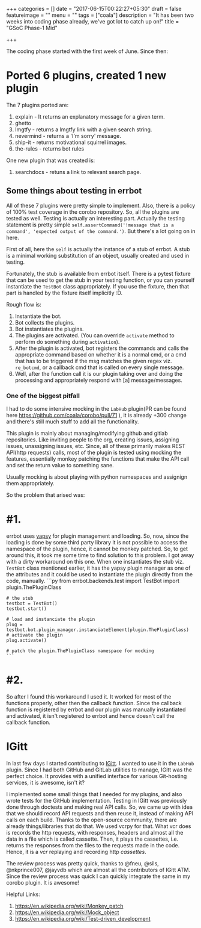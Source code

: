 +++
categories = []
date = "2017-06-15T00:22:27+05:30"
draft = false
featureimage = ""
menu = ""
tags = ["coala"]
description = "It has been two weeks into coding phase already, we've got lot to catch up on!"
title = "GSoC Phase-1 Mid"

+++

The coding phase started with the first week of June. Since then:

# Ported 6 plugins, created 1 new plugin

The 7 plugins ported are:

1. explain - It returns an explanatory message for a given term.
2. ghetto
3. lmgtfy - returns a lmgtfy link with a given search string.
4. nevermind - returns a 'I'm sorry' message.
5. ship-it - returns motivational squirrel images.
6. the-rules - returns bot rules

One new plugin that was created is:

1. searchdocs - retuns a link to relevant search page.

## Some things about testing in errbot

All of these 7 plugins were pretty simple to implement. Also, there is a policy
of 100% test coverage in the corobo repository. So, all the plugins are tested
as well. Testing is actually an interesting part. Actually the testing statement
is pretty simple `self.assertCommand('!message that is a command', 'expected
output of the command.')`. But there's a lot going on in here.

First of all, here the `self` is actually the instance of a stub of errbot.
A stub is a minimal working substitution of an object, usually created and used
in testing.

Fortunately, the stub is available from errbot itself. There is a pytest fixture
that can be used to get the stub in your testing function, or you can yourself
instantiate the `TestBot` class appropriately. If you use the fixture, then that
part is handled by the fixture itself implicitly :D.

Rough flow is:

1. Instantiate the bot.
2. Bot collects the plugins.
3. Bot instantiates the plugins.
4. The plugins are activated. (You can override `activate` method to perform
   do something during `activation`).
5. After the plugin is activated, bot registers the commands and calls the appropriate command based on whether it is a normal cmd, or a cmd that has to be triggered if the msg matches the given regex viz. `re_botcmd`, or a callback cmd that is called on every single message.
6. Well, after the function call it is our plugin taking over and doing the processing and appropriately respond with [a] message/messages.

### One of the biggest pitfall

I had to do some intensive mocking in the `LabHub` plugin(PR can be found here https://github.com/coala/corobo/pull/71 ), it is already +300 change and there's
still much stuff to add all the functionality.

This plugin is mainly about managing/modifying github and gitlab repositories.
Like inviting people to the org, creating issues, assigning issues, unassigning
issues, etc. Since, all of these primarily makes REST API(http requests) calls,
most of the plugin is tested using mocking the features, essentially monkey
patching the functions that make the API call and set the return value to
something sane.

Usually mocking is about playing with python namespaces and assignign them
appropriately.

So the problem that arised was:

# #1.
errbot uses [yapsy](https://github.com/tibonihoo/yapsy/) for plugin management and loading. So, now, since the loading is done by some third party library it is not possible to access the namespace of the plugin, hence, it cannot be monkey patched. So, to get around this, it took me some time to find solution to this problem. I got away with a dirty workaround on this one. When one instantiates the stub viz. `TestBot` class mentioned earlier, it has the yapsy plugin manager as one of the attributes and it could be used to instantiate the plugin directly from the code, manually.
    ```py
    from errbot.backends.test import TestBot
    import plugin.ThePluginClass

    # the stub
    testbot = TestBot()
    testbot.start()

    # load and instanciate the plugin
    plug = testbot.bot.plugin_manager.instanciateElement(plugin.ThePluginClass)
    # activate the plugin
    plug.activate()

    # patch the plugin.ThePluginClass namespace for mocking
    ```

# #2.
So after I found this workaround I used it. It worked for most of the functions properly, other then the callback function. Since the callback function is registered by errbot and our plugin was manually instantiated and activated, it isn't registered to errbot and hence doesn't call the callback function.

# IGitt

In last few days I started contributing to [IGitt](https://gitlab.com/gitmate/open-source/IGitt). I wanted to use it in the `LabHub` plugin. Since I had both GitHub and GitLab utilities to manage, IGitt was the perfect choice. It provides with a unified interface for various Git-hosting services, it is awesome, isn't it?

I implemented some small things that I needed for my plugins, and also wrote
tests for the GitHub implementation. Testing in IGitt was previously done
through doctests and making real API calls. So, we came up with idea that we
should record API requests and then reuse it, instead of making API calls on
each build. Thanks to the open-source community, there are already
things/libraries that do that. We used vcrpy for that. What vcr does is records
the http requests, with responses, headers and almost all the data in a file
which is called cassette. Then, it plays the cassettes, i.e. returns the
responses from the files to the requests made in the code. Hence, it is a _vcr_
replaying and recording http _cassettes_.

The review process was pretty quick, thanks to @fneu, @sils, @nkprince007,
@jayvdb which are almost all the contributors of IGitt ATM. Since the review process was quick
I can quickly integrate the same in my corobo plugin. It is awesome!

Helpful Links:

1. https://en.wikipedia.org/wiki/Monkey_patch
2. https://en.wikipedia.org/wiki/Mock_object
3. https://en.wikipedia.org/wiki/Test-driven_development
